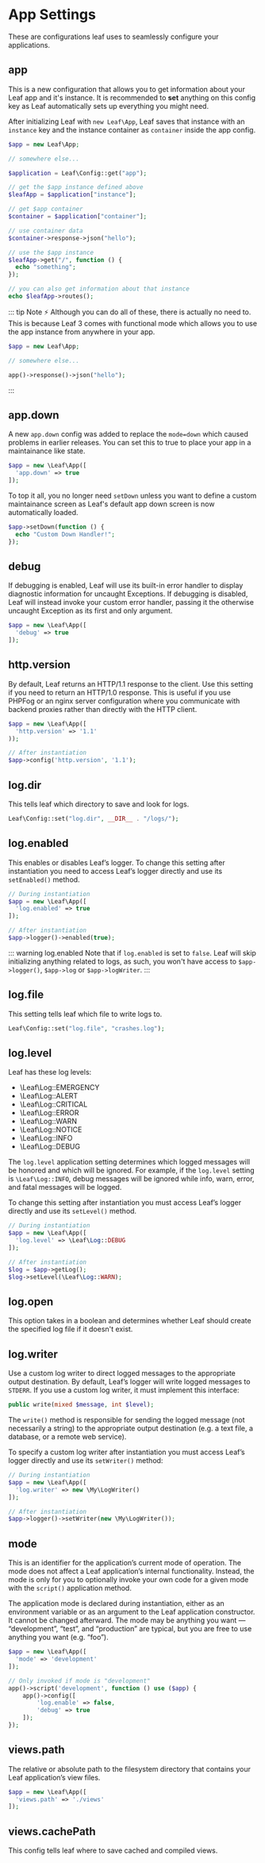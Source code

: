 # App Settings
<!-- markdownlint-disable no-inline-html -->

These are configurations leaf uses to seamlessly configure your applications.

## app

This is a new configuration that allows you to get information about your Leaf app and it's instance. It is recommended to **set** anything on this config key as Leaf automatically sets up everything you might need.

After initializing Leaf with `new Leaf\App`, Leaf saves that instance with an `instance` key and the instance container as `container` inside the app config.

```php
$app = new Leaf\App;

// somewhere else...

$application = Leaf\Config::get("app");

// get the $app instance defined above
$leafApp = $application["instance"];

// get $app container
$container = $application["container"];

// use container data
$container->response->json("hello");

// use the $app instance
$leafApp->get("/", function () {
  echo "something";
});

// you can also get information about that instance
echo $leafApp->routes();
```

::: tip Note ⚡️
Although you can do all of these, there is actually no need to. This is because Leaf 3 comes with functional mode which allows you to use the app instance from anywhere in your app.

```php
$app = new Leaf\App;

// somewhere else...

app()->response()->json("hello");
```

:::

## app.down

A new `app.down` config was added to replace the `mode=down` which caused problems in earlier releases. You can set this to true to place your app in a maintainance like state.

```php
$app = new \Leaf\App([
  'app.down' => true
]);
```

To top it all, you no longer need `setDown` unless you want to define a custom maintainance screen as Leaf's default app down screen is now automatically loaded.

```php
$app->setDown(function () {
  echo "Custom Down Handler!";
});
```

## debug

If debugging is enabled, Leaf will use its built-in error handler to display diagnostic information for uncaught Exceptions. If debugging is disabled, Leaf will instead invoke your custom error handler, passing it the otherwise uncaught Exception as its first and only argument.

```php
$app = new \Leaf\App([
  'debug' => true
]);
```

## http.version

By default, Leaf returns an HTTP/1.1 response to the client. Use this setting if you need to return an HTTP/1.0 response. This is useful if you use PHPFog or an nginx server configuration where you communicate with backend proxies rather than directly with the HTTP client.

```php
$app = new \Leaf\App([
  'http.version' => '1.1'
));

// After instantiation
$app->config('http.version', '1.1');
```

## log.dir

This tells leaf which directory to save and look for logs.

```php
Leaf\Config::set("log.dir", __DIR__ . "/logs/");
```

## log.enabled

This enables or disables Leaf’s logger. To change this setting after instantiation you need to access Leaf’s logger directly and use its `setEnabled()` method.

```php
// During instantiation
$app = new \Leaf\App([
  'log.enabled' => true
]);

// After instantiation
$app->logger()->enabled(true);
```

::: warning log.enabled
Note that if `log.enabled` is set to `false`. Leaf will skip initializing anything related to logs, as such, you won't have access to `$app->logger()`, `$app->log` or `$app->logWriter`.
:::

## log.file

This setting tells leaf which file to write logs to.

```php
Leaf\Config::set("log.file", "crashes.log");
```

## log.level

Leaf has these log levels:

- \Leaf\Log::EMERGENCY
- \Leaf\Log::ALERT
- \Leaf\Log::CRITICAL
- \Leaf\Log::ERROR
- \Leaf\Log::WARN
- \Leaf\Log::NOTICE
- \Leaf\Log::INFO
- \Leaf\Log::DEBUG

The `log.level` application setting determines which logged messages will be honored and which will be ignored. For example, if the `log.level` setting is `\Leaf\Log::INFO`, debug messages will be ignored while info, warn, error, and fatal messages will be logged.

To change this setting after instantiation you must access Leaf’s logger directly and use its `setLevel()` method.

```php
// During instantiation
$app = new \Leaf\App([
  'log.level' => \Leaf\Log::DEBUG
]);

// After instantiation
$log = $app->getLog();
$log->setLevel(\Leaf\Log::WARN);
```

## log.open

This option takes in a boolean and determines whether Leaf should create the specified log file if it doesn't exist.

## log.writer

Use a custom log writer to direct logged messages to the appropriate output destination. By default, Leaf’s logger will write logged messages to `STDERR`. If you use a custom log writer, it must implement this interface:

```php
public write(mixed $message, int $level);
```

The `write()` method is responsible for sending the logged message (not necessarily a string) to the appropriate output destination (e.g. a text file, a database, or a remote web service).

To specify a custom log writer after instantiation you must access Leaf’s logger directly and use its `setWriter()` method:

```php
// During instantiation
$app = new \Leaf\App([
  'log.writer' => new \My\LogWriter()
]);

// After instantiation
$app->logger()->setWriter(new \My\LogWriter());
```

## mode

This is an identifier for the application’s current mode of operation. The mode does not affect a Leaf application’s internal functionality. Instead, the mode is only for you to optionally invoke your own code for a given mode with the `script()` application method.

The application mode is declared during instantiation, either as an environment variable or as an argument to the Leaf application constructor. It cannot be changed afterward. The mode may be anything you want — “development”, “test”, and “production” are typical, but you are free to use anything you want (e.g. “foo”).

```php
$app = new \Leaf\App([
  'mode' => 'development'
]);
```

```php
// Only invoked if mode is "development"
app()->script('development', function () use ($app) {
    app()->config([
        'log.enable' => false,
        'debug' => true
    ]);
});
```

## views.path

The relative or absolute path to the filesystem directory that contains your Leaf application’s view files.

```php
$app = new \Leaf\App([
  'views.path' => './views'
]);
```

## views.cachePath

This config tells leaf where to save cached and compiled views.
